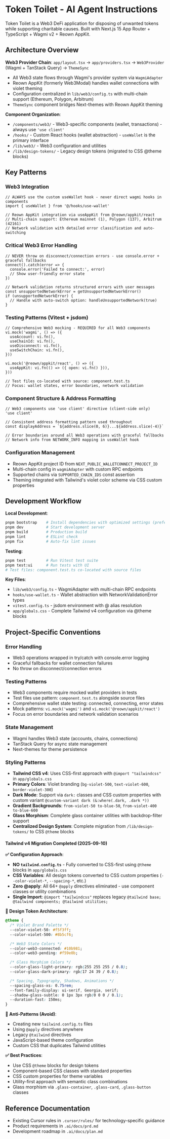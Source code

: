 # Token Toilet - AI Agent Instructions

Token Toilet is a Web3 DeFi application for disposing of unwanted tokens while supporting charitable causes. Built with Next.js 15 App Router + TypeScript + Wagmi v2 + Reown AppKit.

## Architecture Overview

**Web3 Provider Chain**: `app/layout.tsx` → `app/providers.tsx` → `Web3Provider` (Wagmi + TanStack Query) → `ThemeSync`
- All Web3 state flows through Wagmi's provider system via `WagmiAdapter`
- Reown AppKit (formerly Web3Modal) handles wallet connections with violet theming
- Configuration centralized in `lib/web3/config.ts` with multi-chain support (Ethereum, Polygon, Arbitrum)
- `ThemeSync` component bridges Next-themes with Reown AppKit theming

**Component Organization**:
- `/components/web3/` - Web3-specific components (wallet, transactions) - always use `'use client'`
- `/hooks/` - Custom React hooks (wallet abstraction) - `useWallet` is the primary interface
- `/lib/web3/` - Web3 configuration and utilities
- `/lib/design-tokens/` - Legacy design tokens (migrated to CSS @theme blocks)

## Key Patterns

### Web3 Integration
```tsx
// ALWAYS use the custom useWallet hook - never direct wagmi hooks in components
import { useWallet } from '@/hooks/use-wallet'

// Reown AppKit integration via useAppKit from @reown/appkit/react
// Multi-chain support: Ethereum mainnet (1), Polygon (137), Arbitrum (42161)
// Network validation with detailed error classification and auto-switching
```

### Critical Web3 Error Handling
```tsx
// NEVER throw on disconnect/connection errors - use console.error + graceful fallbacks
connect().catch(error => {
  console.error('Failed to connect:', error)
  // Show user-friendly error state
})

// Network validation returns structured errors with user messages
const unsupportedNetworkError = getUnsupportedNetworkError()
if (unsupportedNetworkError) {
  // Handle with auto-switch option: handleUnsupportedNetwork(true)
}
```

### Testing Patterns (Vitest + jsdom)
```tsx
// Comprehensive Web3 mocking - REQUIRED for all Web3 components
vi.mock('wagmi', () => ({
  useAccount: vi.fn(),
  useChainId: vi.fn(),
  useDisconnect: vi.fn(),
  useSwitchChain: vi.fn(),
}))

vi.mock('@reown/appkit/react', () => ({
  useAppKit: vi.fn(() => ({ open: vi.fn() })),
}))

// Test files co-located with source: component.test.ts
// Focus: wallet states, error boundaries, network validation
```

### Component Structure & Address Formatting
```tsx
// Web3 components use 'use client' directive (client-side only)
'use client'

// Consistent address formatting pattern used throughout
const displayAddress = `${address.slice(0, 6)}...${address.slice(-4)}`

// Error boundaries around all Web3 operations with graceful fallbacks
// Network info from NETWORK_INFO mapping in useWallet hook
```

### Configuration Management
- Reown AppKit project ID from `NEXT_PUBLIC_WALLETCONNECT_PROJECT_ID`
- Multi-chain config in `wagmiAdapter` with custom RPC endpoints
- Supported chains via `SUPPORTED_CHAIN_IDS` const assertion
- Theming integrated with Tailwind's violet color scheme via CSS custom properties

## Development Workflow

**Local Development**:
```bash
pnpm bootstrap    # Install dependencies with optimized settings (preferred)
pnpm dev          # Start development server
pnpm build        # Production build
pnpm lint         # ESLint check
pnpm fix          # Auto-fix lint issues
```

**Testing**:
```bash
pnpm test         # Run Vitest test suite
pnpm test:ui      # Run tests with UI
# Test files: component.test.ts co-located with source files
```

**Key Files**:
- `lib/web3/config.ts` - WagmiAdapter with multi-chain RPC endpoints
- `hooks/use-wallet.ts` - Wallet abstraction with NetworkValidationError types
- `vitest.config.ts` - jsdom environment with @ alias resolution
- `app/globals.css` - Complete Tailwind v4 configuration via @theme blocks

## Project-Specific Conventions

### Error Handling
- Web3 operations wrapped in try/catch with console.error logging
- Graceful fallbacks for wallet connection failures
- No throw on disconnect/connection errors

### Testing Patterns
- Web3 components require mocked wallet providers in tests
- Test files use pattern: `component.test.ts` alongside source files
- Comprehensive wallet state testing: connected, connecting, error states
- Mock patterns: `vi.mock('wagmi')` and `vi.mock('@reown/appkit/react')`
- Focus on error boundaries and network validation scenarios

### State Management
- Wagmi handles Web3 state (accounts, chains, connections)
- TanStack Query for async state management
- Next-themes for theme persistence

### Styling Patterns
- **Tailwind CSS v4**: Uses CSS-first approach with `@import "tailwindcss"` in `app/globals.css`
- **Primary Colors**: Violet branding (`bg-violet-500`, `text-violet-600`, `border-violet-300`)
- **Dark Mode**: Support via `dark:` classes and CSS custom properties with custom variant `@custom-variant dark (&:where(.dark, .dark *))`
- **Gradient Backgrounds**: `from-violet-50 to-blue-50`, `from-violet-400 to-blue-600`
- **Glass Morphism**: Complete glass container utilities with backdrop-filter support
- **Centralized Design System**: Complete migration from `/lib/design-tokens/` to CSS `@theme` blocks

#### Tailwind v4 Migration Completed (2025-09-10)
**✅ Configuration Approach**:
- **NO `tailwind.config.ts`** - Fully converted to CSS-first using `@theme` blocks in `app/globals.css`
- **CSS Variables**: All design tokens converted to CSS custom properties (`--color-violet-*`, `--spacing-*`, etc.)
- **Zero @apply**: All 64+ `@apply` directives eliminated - use component classes or utility combinations
- **Single Import**: `@import "tailwindcss"` replaces legacy `@tailwind base; @tailwind components; @tailwind utilities;`

**🎨 Design Token Architecture**:
```css
@theme {
  /* Violet Brand Palette */
  --color-violet-50: #f5f3ff;
  --color-violet-500: #8b5cf6;

  /* Web3 State Colors */
  --color-web3-connected: #10b981;
  --color-web3-pending: #f59e0b;

  /* Glass Morphism Colors */
  --color-glass-light-primary: rgb(255 255 255 / 0.8);
  --color-glass-dark-primary: rgb(17 24 39 / 0.8);

  /* Spacing, Typography, Shadows, Animations */
  --spacing-glass-xs: 0.75rem;
  --font-family-display: ui-serif, Georgia, serif;
  --shadow-glass-subtle: 0 1px 3px rgb(0 0 0 / 0.1);
  --duration-fast: 150ms;
}
```

**🚫 Anti-Patterns (Avoid)**:
- Creating new `tailwind.config.ts` files
- Using `@apply` directives anywhere
- Legacy `@tailwind` directives
- JavaScript-based theme configuration
- Custom CSS that duplicates Tailwind utilities

**✅ Best Practices**:
- Use CSS `@theme` blocks for design tokens
- Component-based CSS classes with standard properties
- CSS custom properties for theme variables
- Utility-first approach with semantic class combinations
- Glass morphism via `.glass-container`, `.glass-card`, `.glass-button` classes

## Reference Documentation
- Existing Cursor rules in `.cursor/rules/` for technology-specific guidance
- Product requirements in `.ai/docs/prd.md`
- Development roadmap in `.ai/docs/plan.md`
